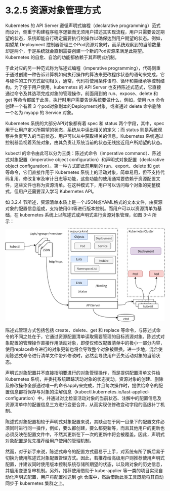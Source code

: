 [1]: /images/chapter_3/基于资源配置清单管理对象.png

# 3.2.5 资源对象管理方式

Kubernetes 的 API Server 遵循声明式编程（declarative programming）范式而设计，侧重于构建程序程序逻辑而无须用户描述其实现流程，用户只需要设定期望的状态，系统即能自行确定需要执行的操作以确保达到用户期望的状态。例如，期望某 Deployment 控制器管理三个Pod资源对象时，而系统观察到的当前数量却是两个，于是系统就会直到需要创建一个新的Pod资源来满足此期望。Kubernetes 的自愈、自洽的功能都依赖于其声明式机制。

于此对应的另一种范式称为陈述式编程（imperative programming），代码侧重于通过创建一种告诉计算机如何执行操作的算法来更改程序状态的语句来完成，它与硬件的工作方式密切相关，通常，代码将使用条件语句、循环和类继承等控制结构。为了便于用户使用，kubernetes 的 API Server 也支持陈述式范式，它直接通过命令及其选项完成对象的管理操作，前面用到的 run、expose、delete 和 get 等命令都属于此类，执行时用户需要告诉系统要做什么，例如，使用 run 命令创建一个有着 3 个pod对象副本的Deployment对象，或者通过 delete 命令删除一个名为 myapp 的 Service 对象。

Kubernetes 系统的大部分API对象都有着 spec 和 status 两个字段，其中，spec 用于让用户定义所期望的状态，系统从中读出相关的定义；而 status 则是系统观察并负责写入的当前状态，用户可以从中获取相关的信息。Kubernetes 系统通过控制器监视着系统对象，由其负责让系统当前的状态无线接近用户所期望的状态。

kubectl 的命令由此可以分为三类：陈述式命令（imperative command）、陈述式对象配置（imperative object configuration）和声明式对象配置（declarative object configuration）。第一种方式即此前用到的 run、export、delete 和 get 等命令，它们直接作用于 Kubernetes 系统上的活动对象，简单易用，但不支持代码复用、修改复审及审计日志等功能，这些功能的使用通常要依赖于资源配置文件，这些文件也称为资源清单。在这种模式下，用户可以访问每个对象的完整模式，但用户还需要深入学习 Kubernetes API。

如 3.2.4 节所述，资源清单本质上是一个JSON或YAML格式的文本文件，由资源对象的配置信息组成，支持使用Git等进行版本控制。而用户可以以资源清单为基础，在 kubernetes 系统上以陈述式或声明式进行资源对象管理，如图 3-4 所示：

![基于资源配置清单管理对象][1]

陈述式管理方式包括包括 create、delete、get 和 replace 等命令，与陈述式命令的不同之处在于，它通过资源配置清单读取需要管理的目标资源对象。陈述式对象配置的管理操作直接作用活动对象，即便仅修改配置清单中的极小一部分内容，使用replace命令进行的对象更新也将会导致整个对象被替换。进一步地，混合使用陈述式命令进行清单文件带外修改时，必然会导致用户丢失活动对象的当前状态。

声明式对象配置并不直接指明要进行的对象管理操作，而是提供配置清单文件给 Kubernetes 系统，并委托系统跟踪活动对象的状态变动。资源对象的创建、删除及修改操作全部通过唯一的命令apply来完成，并且每次操作时，提供给命令的配置信息都将保存与对象的注解信息（kubectl.kubernetes.io/last-applied-configuration）中，并通过对比检查活动对象的当前状态、注解中的配置信息及资源清单中的配置信息三方进行变更合并，从而实现仅修改变动字段的高级补丁机制。

陈述式对象配置相较于声明式对象配置来说，其缺点在于同一目录下的配置文件必须同时进行同一操作，例如，要么都创建，要么都更新等，而且其他用户的更新也必须反映在配置文件中，不然其更新在下一次的更新中将会被覆盖。因此，声明式对象配置是优先推荐给用户使用的管理机制。

然而，对于新手来说，陈述式命令的配置方式最易于上手，对系统有所了解后易于切换为使用陈述式对象配置管理方式。因此，若推荐给高级用户则推荐使用声明式配置，并建议同时使用版本控制系统存储所期望的状态，以及跨对象的历史信息，并启用变更复审机制。另外，推荐使用借助于 kube-applier 等一类的项目实现自动化声明式配置，用户将配置推送到 git 仓库中，然后借助此类工具既能将其自动同步于 kubernetes 集群之上。
